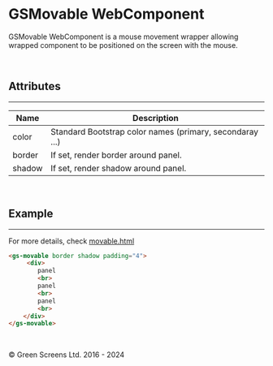 # GSMovable WebComponent
 
GSMovable WebComponent is a mouse movement wrapper allowing wrapped component to be positioned on the screen with the mouse.
 
<br>
 
## Attributes 
---
 
| Name               | Description                                                  |
|--------------------|--------------------------------------------------------------|
| color              | Standard Bootstrap color names (primary, secondaray ...)      |
| border             | If set, render border around panel.                           |
| shadow             | If set, render shadow around panel.                           | 

 
<br>
 
## Example
---

For more details, check [movable.html](../../demos/movable.html)
 
```html
<gs-movable border shadow padding="4">
     <div>
        panel
        <br>
        panel
        <br>
        panel
        <br>
    </div>
</gs-movable>
```

<br>

&copy; Green Screens Ltd. 2016 - 2024

